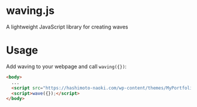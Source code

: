 # waving.js
A lightweight JavaScript library for creating waves

# Usage
Add waving to your webpage and call `waving({})`: 
```html
<body>
  ...
  <script src="https://hashimoto-naoki.com/wp-content/themes/MyPortfolio/js/waving.js"></script>
  <script>wave({});</script>
</body>
```
